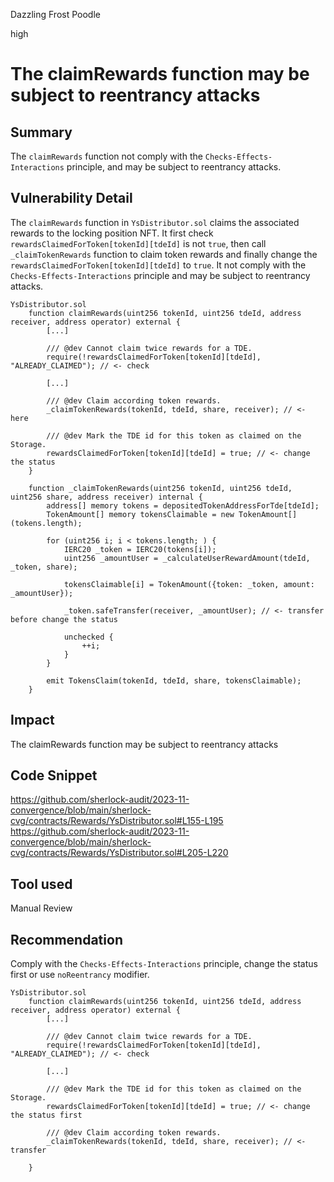 Dazzling Frost Poodle

high

# The claimRewards function may be subject to reentrancy attacks

## Summary
The `claimRewards` function not comply with the `Checks-Effects-Interactions` principle, and may be subject to reentrancy attacks.

## Vulnerability Detail
The `claimRewards` function in `YsDistributor.sol` claims the associated rewards to the locking position NFT. It first check `rewardsClaimedForToken[tokenId][tdeId]` is not `true`, then call `_claimTokenRewards` function to claim token rewards and finally change the `rewardsClaimedForToken[tokenId][tdeId]` to `true`. It not comply with the `Checks-Effects-Interactions` principle and may be subject to reentrancy attacks.

```solidity
YsDistributor.sol
    function claimRewards(uint256 tokenId, uint256 tdeId, address receiver, address operator) external {
        [...]

        /// @dev Cannot claim twice rewards for a TDE.
        require(!rewardsClaimedForToken[tokenId][tdeId], "ALREADY_CLAIMED"); // <- check
        
        [...]

        /// @dev Claim according token rewards.
        _claimTokenRewards(tokenId, tdeId, share, receiver); // <- here

        /// @dev Mark the TDE id for this token as claimed on the Storage.
        rewardsClaimedForToken[tokenId][tdeId] = true; // <- change the status
    }

    function _claimTokenRewards(uint256 tokenId, uint256 tdeId, uint256 share, address receiver) internal {
        address[] memory tokens = depositedTokenAddressForTde[tdeId];
        TokenAmount[] memory tokensClaimable = new TokenAmount[](tokens.length);

        for (uint256 i; i < tokens.length; ) {
            IERC20 _token = IERC20(tokens[i]);
            uint256 _amountUser = _calculateUserRewardAmount(tdeId, _token, share);

            tokensClaimable[i] = TokenAmount({token: _token, amount: _amountUser});

            _token.safeTransfer(receiver, _amountUser); // <- transfer before change the status

            unchecked {
                ++i;
            }
        }

        emit TokensClaim(tokenId, tdeId, share, tokensClaimable);
    }
```

## Impact
The claimRewards function may be subject to reentrancy attacks

## Code Snippet
https://github.com/sherlock-audit/2023-11-convergence/blob/main/sherlock-cvg/contracts/Rewards/YsDistributor.sol#L155-L195
https://github.com/sherlock-audit/2023-11-convergence/blob/main/sherlock-cvg/contracts/Rewards/YsDistributor.sol#L205-L220


## Tool used
Manual Review

## Recommendation
Comply with the `Checks-Effects-Interactions` principle, change the status first or use `noReentrancy` modifier.
```solidity
YsDistributor.sol
    function claimRewards(uint256 tokenId, uint256 tdeId, address receiver, address operator) external {
        [...]

        /// @dev Cannot claim twice rewards for a TDE.
        require(!rewardsClaimedForToken[tokenId][tdeId], "ALREADY_CLAIMED"); // <- check
        
        [...]

        /// @dev Mark the TDE id for this token as claimed on the Storage.
        rewardsClaimedForToken[tokenId][tdeId] = true; // <- change the status first

        /// @dev Claim according token rewards.
        _claimTokenRewards(tokenId, tdeId, share, receiver); // <- transfer

    }
```
